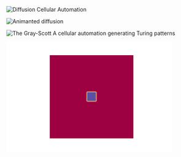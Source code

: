 ![Diffusion Cellular Automation](diffusion_automation(1).ipynb)

![Animanted diffusion](diffusion_movie.gif)

![The Gray-Scott](gray_scott_ipynb.ipynb) A cellular automation generating Turing patterns

![The Gray_scott reaction-diffusion automation](gs_movie.gif)
